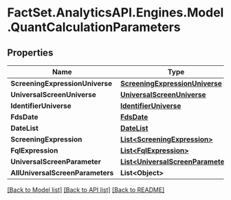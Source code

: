 # FactSet.AnalyticsAPI.Engines.Model.QuantCalculationParameters

## Properties

Name | Type | Description | Notes
------------ | ------------- | ------------- | -------------
**ScreeningExpressionUniverse** | [**ScreeningExpressionUniverse**](ScreeningExpressionUniverse.md) |  | [optional] 
**UniversalScreenUniverse** | [**UniversalScreenUniverse**](UniversalScreenUniverse.md) |  | [optional] 
**IdentifierUniverse** | [**IdentifierUniverse**](IdentifierUniverse.md) |  | [optional] 
**FdsDate** | [**FdsDate**](FdsDate.md) |  | [optional] 
**DateList** | [**DateList**](DateList.md) |  | [optional] 
**ScreeningExpression** | [**List&lt;ScreeningExpression&gt;**](ScreeningExpression.md) |  | [optional] 
**FqlExpression** | [**List&lt;FqlExpression&gt;**](FqlExpression.md) |  | [optional] 
**UniversalScreenParameter** | [**List&lt;UniversalScreenParameter&gt;**](UniversalScreenParameter.md) |  | [optional] 
**AllUniversalScreenParameters** | **List&lt;Object&gt;** |  | [optional] 

[[Back to Model list]](../README.md#documentation-for-models) [[Back to API list]](../README.md#documentation-for-api-endpoints) [[Back to README]](../README.md)

